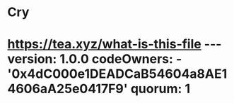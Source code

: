 # Cry
# https://tea.xyz/what-is-this-file --- version: 1.0.0 codeOwners:   - '0x4dC000e1DEADCaB54604a8AE14606aA25e0417F9' quorum: 1
